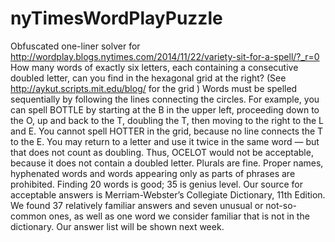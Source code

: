 # nyTimesWordPlayPuzzle
Obfuscated one-liner solver for http://wordplay.blogs.nytimes.com/2014/11/22/variety-sit-for-a-spell/?_r=0
How many words of exactly six letters, each containing a consecutive doubled letter, can you find in the hexagonal grid at the right? (See http://aykut.scripts.mit.edu/blog/ for the grid ) Words must be spelled sequentially by following the lines connecting the circles. For example, you can spell BOTTLE by starting at the B in the upper left, proceeding down to the O, up and back to the T, doubling the T, then moving to the right to the L and E. You cannot spell HOTTER in the grid, because no line connects the T to the E. You may return to a letter and use it twice in the same word — but that does not count as doubling. Thus, OCELOT would not be acceptable, because it does not contain a doubled letter. Plurals are fine. Proper names, hyphenated words and words appearing only as parts of phrases are prohibited. Finding 20 words is good; 35 is genius level. Our source for acceptable answers is Merriam-Webster’s Collegiate Dictionary, 11th Edition. We found 37 relatively familiar answers and seven unusual or not-so-common ones, as well as one word we consider familiar that is not in the dictionary. Our answer list will be shown next week.


